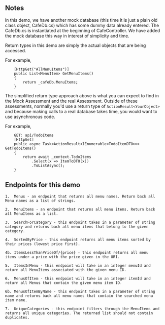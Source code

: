 ﻿## Notes
	
In this demo, we have another mock database (this time it is just a plain old class object, CafeDb.cs) which has some dummy data already entered.
The CafeDb.cs is instantiated at the beginning of CafeController. We have added the mock database this way in interest of simplicity and time.
	
Return types in this demo are simply the actual objects that are being accessed.

For example,
```
	[HttpGet("AllMenuItems")]
	public List<MenuItem> GetMenuItems()
	{
		return _cafeDb.MenuItems;
	}
```

The simplified return type approach above is what you can expect to find in the Mock Assessment and the real Assessment.
Outside of these assessments, normally you'd use a return type of `ActionResult<YourObject>` and because making calls to a real database takes time, you would want to use asynchronous code.

For example, 
```
	GET: api/TodoItems
	[HttpGet]
	public async Task<ActionResult<IEnumerable<TodoItemDTO>>> GetTodoItems()
	{
		return await _context.TodoItems
			.Select(x => ItemToDTO(x))
			.ToListAsync();
	}
```

## Endpoints for this demo

	1.	Menus - an endpoint that returns all menu names. Return back all Menu names as a list of strings.

	2.	MenuItems - an endpoint that returns all menu items. Return back all MenuItems as a list.

	3.	SearchForCategory - this endpoint takes in a parameter of string category and returns back all menu items that belong to the given category.

	4.	SortedByPrice - this endpoint returns all menu items sorted by their prices (lowest price first).

    4b. ItemsLessThanPriceOf/{price} - this endpoint returns all menu items under a price with the price given in the URI.

	5.	ItemsInMenu - this endpoint will take in an integer menuId and return all MenuItems associated with the given menu ID.

	6.	MenusOfItem - this endpoint will take in an integer itemId and return all Menus that contain the given menu item ID.

    6b. MenusOfItemByName - this endpoint takes in a parameter of string name and returns back all menu names that contain the searched menu item name.

	7.	UniqueCategories - this endpoint filters through the MenuItems and returns all unique categories. The returned list should not contain duplicates.
